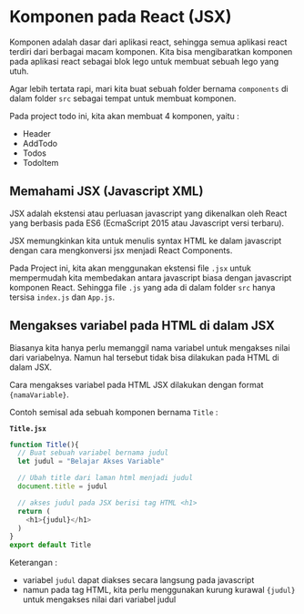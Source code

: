 # Komponen pada React (JSX)

Komponen adalah dasar dari aplikasi react, sehingga semua aplikasi react terdiri dari berbagai macam komponen. Kita bisa mengibaratkan komponen pada aplikasi react sebagai blok lego untuk membuat sebuah lego yang utuh.

Agar lebih tertata rapi, mari kita buat sebuah folder bernama `components` di dalam folder `src` sebagai tempat untuk membuat komponen.

Pada project todo ini, kita akan membuat 4 komponen, yaitu :

* Header
* AddTodo
* Todos
* TodoItem

## Memahami JSX (Javascript XML)

JSX adalah ekstensi atau perluasan javascript yang dikenalkan oleh React yang berbasis pada ES6 (EcmaScript 2015 atau Javascript versi terbaru).

JSX memungkinkan kita untuk menulis syntax HTML ke dalam javascript dengan cara mengkonversi jsx menjadi React Components.

Pada Project ini, kita akan menggunakan ekstensi file `.jsx` untuk mempermudah kita membedakan antara javascript biasa dengan javascript komponen React. Sehingga file `.js` yang ada di dalam folder `src` hanya tersisa `index.js` dan `App.js`.

## Mengakses variabel pada HTML di dalam JSX

Biasanya kita hanya perlu memanggil nama variabel untuk mengakses nilai dari variabelnya. Namun hal tersebut tidak bisa dilakukan pada HTML di dalam JSX.

Cara mengakses variabel pada HTML JSX dilakukan dengan format `{namaVariable}`.

Contoh semisal ada sebuah komponen bernama `Title` :

**`Title.jsx`**

```javascript
function Title(){
  // Buat sebuah variabel bernama judul
  let judul = "Belajar Akses Variable"

  // Ubah title dari laman html menjadi judul
  document.title = judul

  // akses judul pada JSX berisi tag HTML <h1>
  return (
    <h1>{judul}</h1>
  )
}
export default Title
```

Keterangan :

* variabel `judul` dapat diakses secara langsung pada javascript
* namun pada tag HTML, kita perlu menggunakan kurung kurawal `{judul}` untuk mengakses nilai dari variabel judul
